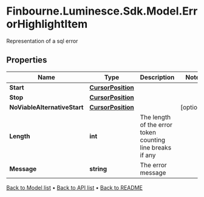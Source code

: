 # Finbourne.Luminesce.Sdk.Model.ErrorHighlightItem
Representation of a sql error

## Properties

Name | Type | Description | Notes
------------ | ------------- | ------------- | -------------
**Start** | [**CursorPosition**](CursorPosition.md) |  | 
**Stop** | [**CursorPosition**](CursorPosition.md) |  | 
**NoViableAlternativeStart** | [**CursorPosition**](CursorPosition.md) |  | [optional] 
**Length** | **int** | The length of the error token counting line breaks if any | 
**Message** | **string** | The error message | 

[Back to Model list](../README.md#documentation-for-models) &#8226; [Back to API list](../README.md#documentation-for-api-endpoints) &#8226; [Back to README](../README.md)

